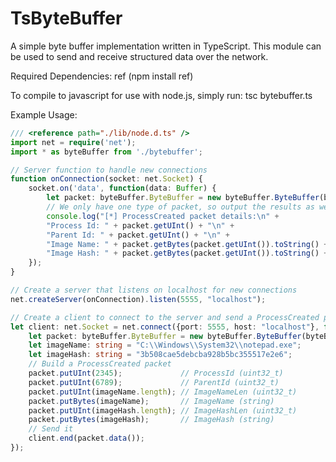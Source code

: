 # TsByteBuffer
A simple byte buffer implementation written in TypeScript. This module can be used to send and receive structured data over the network.

Required Dependencies: ref (npm install ref)

To compile to javascript for use with node.js, simply run: tsc bytebuffer.ts

Example Usage:
```typescript
/// <reference path="./lib/node.d.ts" />
import net = require('net');
import * as byteBuffer from './bytebuffer';

// Server function to handle new connections 
function onConnection(socket: net.Socket) {
    socket.on('data', function(data: Buffer) {
        let packet: byteBuffer.ByteBuffer = new byteBuffer.ByteBuffer(byteBuffer.ByteOrder.BIG_ENDIAN, data);
        // We only have one type of packet, so output the results as we read them
        console.log("[*] ProcessCreated packet details:\n" + 
        "Process Id: " + packet.getUInt() + "\n" +
        "Parent Id: " + packet.getUInt() + "\n" + 
        "Image Name: " + packet.getBytes(packet.getUInt()).toString() + "\n" + 
        "Image Hash: " + packet.getBytes(packet.getUInt()).toString() + "\n");
    });
}

// Create a server that listens on localhost for new connections
net.createServer(onConnection).listen(5555, "localhost");

// Create a client to connect to the server and send a ProcessCreated packet 
let client: net.Socket = net.connect({port: 5555, host: "localhost"}, function() {
    let packet: byteBuffer.ByteBuffer = new byteBuffer.ByteBuffer(byteBuffer.ByteOrder.BIG_ENDIAN);
    let imageName: string = "C:\\Windows\\System32\\notepad.exe";
    let imageHash: string = "3b508cae5debcba928b5bc355517e2e6";
    // Build a ProcessCreated packet 
    packet.putUInt(2345);             // ProcessId (uint32_t)
    packet.putUInt(6789);             // ParentId (uint32_t)
    packet.putUInt(imageName.length); // ImageNameLen (uint32_t)
    packet.putBytes(imageName);       // ImageName (string)
    packet.putUInt(imageHash.length); // ImageHashLen (uint32_t)
    packet.putBytes(imageHash);       // ImageHash (string)
    // Send it
    client.end(packet.data());
});
```

